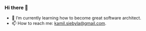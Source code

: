 ### Hi there 👋
- 🌱 I’m currently learning how to become great software architect. 
- 📫 How to reach me: kamil.siebyla@gmail.com.
